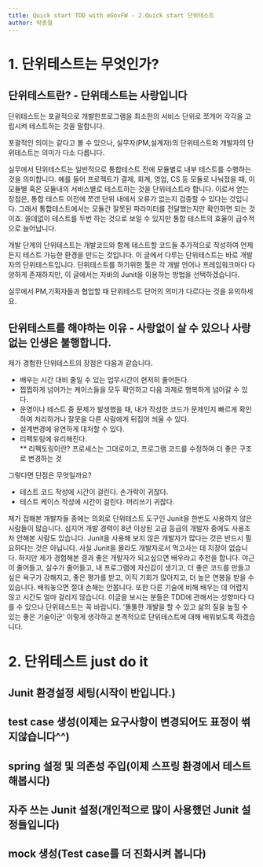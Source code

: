 ```yaml
---
title: Quick start TDD with eGovFW - 2.Quick start 단위테스트
author: 박종철
--- 
```


# 1. 단위테스트는 무엇인가?

## 단위테스트란? - 단위테스트는 사랑입니다
단위테스트는 포괄적으로 개발한프로그램을 최소한의 서비스 단위로 쪼개어 각각을 고립시켜 테스트하는 것을 말합니다. 

포괄적인 의미는 같다고 볼 수 있으나, 실무자(PM,설계자)의 단위테스트와 개발자의 단위테스트는 의미가 다소 다릅니다.

실무에서 단위테스트는 일반적으로 통합테스트 전에 모듈별로 내부 테스트를 수행하는 것을 의미합니다. 예를 들어 프로젝트가 결제, 회계, 영업, CS 등 모듈로 나눠졌을 때, 이 모듈별 혹은 모듈내의 서비스별로 테스트하는 것을 단위테스트라 합니다.
이로서 얻는 장점은, 통합 테스트 이전에 쪼갠 단위 내에서 오류가 없는지 검증할 수 있다는 것입니다. 그래서 통합테스트에서는 모듈간 잘못된 파라미터를 전달했는지만 확인하면 되는 것이죠. 쓸데없이 테스트를 두번 하는 것으로 보일 수 있지만 통합 테스트의 효율이 급수적으로 늘어납니다.

개발 단계의 단위테스트는 개발코드와 함께 테스트할 코드들 추가적으로 작성하여 언제든지 테스트 가능한 환경을 만드는 것입니다. 이 글에서 다루는 단위테스트는 바로 개발자의 단위테스트입니다. 단위테스트를 하기위한 툴은 각 개발 언어나 프레임워크마다 다양하게 존재하지만, 이 글에서는 자바의 Junit을 이용하는 방법을 선택하겠습니다.

실무에서 PM,기획자들과 협업할 때 단위테스트 단어의 의미가 다르다는 것을 유의하세요.


## 단위테스트를 해야하는 이유 - 사랑없이 살 수 있으나 사랑없는 인생은 불행합니다.

제가 경험한 단위테스트의 장점은 다음과 같습니다.
- 배우는 시간 대비 줄일 수 있는 업무시간이 현저히 줄어든다.
- 찝찝하게 넘어가는 케이스들을 모두 확인하고 다음 과제로 행복하게 넘어갈 수 있다.
- 운영이나 테스트 중 문제가 발생했을 때, 내가 작성한 코드가 문제인지 빠르게 확인하여 처리하거나 잘못을 다른 사람에게 뒤집어 씌울 수 있다.
- 설계변경에 유연하게 대처할 수 있다.
- 리펙토링에 유리해진다.  
** 리펙토링이란? 프로세스는 그대로이고, 프로그램 코드를 수정하여 더 좋은 구조로 변경하는 것

그렇다면 단점은 무엇일까요?
 - 테스트 코드 작성에 시간이 걸린다. 손가락이 귀찮다.
 - 테스트 케이스 작성에 시간이 걸린다. 머리쓰기 귀찮다.

제가 접해본 개발자들 중에는 의외로 단위테스트 도구인 Junit을 한번도 사용하지 않은 사람들이 많습니다. 심지어 개발 경력이 8년 이상된 고급 등급의 개발자 중에도 사용조차 안해본 사람도 있습니다. Junit을 사용해 보지 않은 개발자가 많다는 것은 반드시 필요하다는 것은 아닙니다. 사실 Junit을 몰라도 개발자로서 먹고사는 데 지장이 없습니다. 하지만 제가 경험해본 결과 좋은 개발자가 되고싶으면 배우라고 추천을 합니다. 야근이 줄어들고, 실수가 줄어들고, 내 프로그램에 자신감이 생기고, 더 좋은 코드를 만들고 싶은 욕구가 강해지고, 좋은 평가를 받고, 이직 기회가 많아지고, 더 높은 연봉을 받을 수 있습니다. 배워놓으면 절대 손해는 안봅니다. 또한 다른 기술에 비해 배우는 데 어렵지 않고 시간도 얼마 걸리지 않습니다. 이글을 보시는 분들은 TDD에 관해서는 성향마다 다를 수 있으나 단위테스트는 꼭 바랍니다. '똘똘한 개발을 할 수 있고 삶의 질을 높힐 수 있는 좋은 기술이군' 이렇게 생각하고 본격적으로 단위테스트에 대해 배워보도록 하겠습니다.

# 2. 단위테스트 just do it
## Junit 환경설정 세팅(시작이 반입니다.)

## test case 생성(이제는 요구사항이 변경되어도 표정이 썪지않습니다^^)
## spring 설정 및 의존성 주입(이제 스프링 환경에서 테스트해봅시다)
## 자주 쓰는 Junit 설정(개인적으로 많이 사용했던 Junit 설정들입니다)
## mock 생성(Test case를 더 진화시켜 봅니다)
